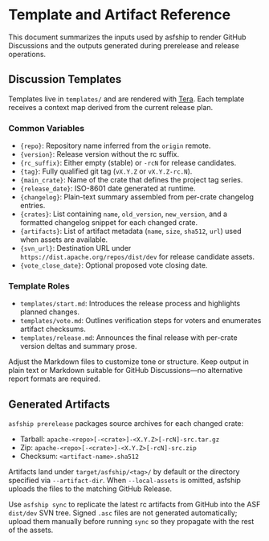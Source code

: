 # Template and Artifact Reference

This document summarizes the inputs used by asfship to render GitHub Discussions and the outputs generated during prerelease and release operations.

## Discussion Templates
Templates live in `templates/` and are rendered with [Tera](https://tera.netlify.app/). Each template receives a context map derived from the current release plan.

### Common Variables
- `{repo}`: Repository name inferred from the `origin` remote.
- `{version}`: Release version without the rc suffix.
- `{rc_suffix}`: Either empty (stable) or `-rcN` for release candidates.
- `{tag}`: Fully qualified git tag (`vX.Y.Z` or `vX.Y.Z-rc.N`).
- `{main_crate}`: Name of the crate that defines the project tag series.
- `{release_date}`: ISO-8601 date generated at runtime.
- `{changelog}`: Plain-text summary assembled from per-crate changelog entries.
- `{crates}`: List containing `name`, `old_version`, `new_version`, and a formatted changelog snippet for each changed crate.
- `{artifacts}`: List of artifact metadata (`name`, `size`, `sha512`, `url`) used when assets are available.
- `{svn_url}`: Destination URL under `https://dist.apache.org/repos/dist/dev` for release candidate assets.
- `{vote_close_date}`: Optional proposed vote closing date.

### Template Roles
- `templates/start.md`: Introduces the release process and highlights planned changes.
- `templates/vote.md`: Outlines verification steps for voters and enumerates artifact checksums.
- `templates/release.md`: Announces the final release with per-crate version deltas and summary prose.

Adjust the Markdown files to customize tone or structure. Keep output in plain text or Markdown suitable for GitHub Discussions—no alternative report formats are required.

## Generated Artifacts
`asfship prerelease` packages source archives for each changed crate:
- Tarball: `apache-<repo>[-<crate>]-<X.Y.Z>[-rcN]-src.tar.gz`
- Zip: `apache-<repo>[-<crate>]-<X.Y.Z>[-rcN]-src.zip`
- Checksum: `<artifact-name>.sha512`

Artifacts land under `target/asfship/<tag>/` by default or the directory specified via `--artifact-dir`. When `--local-assets` is omitted, asfship uploads the files to the matching GitHub Release.

Use `asfship sync` to replicate the latest rc artifacts from GitHub into the ASF `dist/dev` SVN tree. Signed `.asc` files are not generated automatically; upload them manually before running `sync` so they propagate with the rest of the assets.
